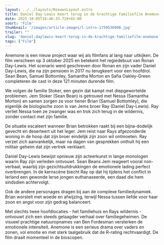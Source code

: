 ```yaml
---
layout: ../../layouts/NieuwsLayout.astro
title: Daniel Day-Lewis keert terug in de krachtige familiefilm Anemone
date: 2025-10-05T16:46:33.720+02:00
soort: 'Film'
thumbnail: '/images/article-images/l-intro-1759536998.jpg'
trailer: ""
slug: 'daniel-daylewis-keert-terug-in-de-krachtige-familiefilm-anemone'
tags: ["Film"]
---
```


Anemone is een nieuw project waar wij als filmfans al lang naar uitkijken. De
film verscheen op 3 oktober 2025 en betekent het regiedebuut van Ronan
Day-Lewis. Het scenario werd geschreven door Ronan en zijn vader Daniel
Day-Lewis, die na zijn pensioen in 2017 nu terugkeert voor een hoofdrol. Sean
Bean, Samuel Bottomley, Samantha Morton en Safia Oakley-Green completeren de
cast in deze 121 minuten durende film.

We volgen de familie Stoker, een gezin dat kampt met diepgewortelde problemen.
Jem Stoker (Sean Bean) is getrouwd met Nessa (Samantha Morton) en samen zorgen
ze voor tiener Brian (Samuel Bottomley), die eigenlijk de biologische zoon is
van Jems broer Ray (Daniel Day-Lewis). Ray verliet Nessa toen ze zwanger was en
trok zich terug in de wildernis, zonder contact met zijn familie.

De situatie escaleert wanneer Brian betrokken raakt bij een bijna-dodelijk
gevecht en deserteert uit het leger. Jem reist naar Rays afgezonderde woning in
de hoop dat zijn broer eindelijk zijn zoon wil ontmoeten. Ray verzet zich
aanvankelijk, maar na dagen van gesprekken onthult hij een militair geheim dat
zijn vertrek verklaart.

Daniel Day-Lewis bewijst opnieuw zijn acteerkunst in lange monologen waarin Ray
zijn verleden ontvouwt. Sean Beans Jem reageert vooral non-verbaal, waarbij zijn
gezichtsuitdrukkingen de emotionele lading perfect overbrengen. In de kernscène
biecht Ray op dat hij tijdens het conflict in Ierland een gewonde Ierse jongen
euthanaseerde, een daad die hem sindsdien achtervolgt.

Ook de andere personages dragen bij aan de complexe familiedynamiek. Brian
worstelt met woede en afwijzing, terwijl Nessa tussen liefde voor haar zoon en
angst voor zijn gedrag balanceert.

Met slechts twee hoofdlocaties - het familiehuis en Rays wildernis - ontvouwt
zich een steeds gelaagder verhaal over familiegeheimen. De visueel prachtige
natuuropnames van Ben Fordesman versterken de emotionele intensiteit. Anemone is
een serieus drama over vaders en zonen, vol emotie en met sterk taalgebruik dat
de R-rating rechtvaardigt. De film draait momenteel in de bioscopen.